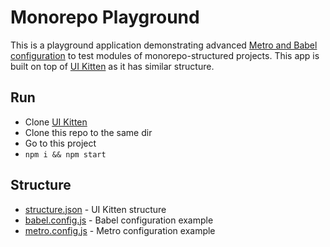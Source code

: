 # Monorepo Playground

This is a playground application demonstrating advanced [Metro and Babel configuration][link:metro-babel-gist] to test modules of monorepo-structured projects. This app is built on top of <a href="https://github.com/akveo/react-native-ui-kitten" target="_blank">UI Kitten</a> as it has similar structure.

## Run

- Clone <a href="https://github.com/akveo/react-native-ui-kitten" target="_blank">UI Kitten</a>
- Clone this repo to the same dir
- Go to this project
- `npm i && npm start`

## Structure

- [structure.json][link:babel-config] - UI Kitten structure
- [babel.config.js][link:babel-config] - Babel configuration example
- [metro.config.js][link:babel-config] - Metro configuration example

[link:babel-config]: ./babel.config.js
[link:metro-config]: ./metro.config.js
[link:structure]: ./structure.json
[link:metro-babel-gist]: https://gist.github.com/artyorsh/6be25e4724173843d4baef1b284b91bc
[link:ui-kitten]: https://github.com/akveo/react-native-ui-kitten
